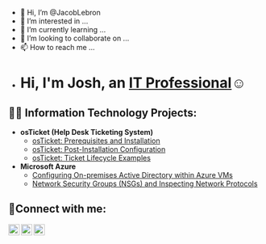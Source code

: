 - 👋 Hi, I’m @JacobLebron
- 👀 I’m interested in ...
- 🌱 I’m currently learning ...
- 💞️ I’m looking to collaborate on ...
- 📫 How to reach me ...
- <h1>Hi, I'm Josh, an <a href="https://linkedin.com/in/Josh">IT Professional</a>☺</h1>

<h2>👨‍💻 Information Technology Projects:</h2>

- <b>osTicket (Help Desk Ticketing System)</b>
  - [osTicket: Prerequisites and Installation](https://github.com/JacobLebron/osticket-prereqs)
  - [osTicket: Post-Installation Configuration](https://github.com/JacobLebron/post-install-config)
  - [osTicket: Ticket Lifecycle Examples](https://github.com/JacobLebron/ticket-lifecycle)
- <b>Microsoft Azure</b>
  - [Configuring On-premises Active Directory within Azure VMs](https://github.com/JacobLebron/configure-ad)
  - [Network Security Groups (NSGs) and Inspecting Network Protocols](https://github.com/JacobLebron/azure-network-protocols)

<h2>🤳Connect with me:</h2>

[<img align="left" alt="Josh | Twitter" width="22px" src="https://cdn.jsdelivr.net/npm/simple-icons@v3/icons/twitter.svg" />][twitter]
[<img align="left" alt="Josh | LinkedIn" width="22px" src="https://cdn.jsdelivr.net/npm/simple-icons@v3/icons/linkedin.svg" />][linkedin]
[<img align="left" alt="Josh | Instagram" width="22px" src="https://cdn.jsdelivr.net/npm/simple-icons@v3/icons/instagram.svg" />][instagram]

[twitter]: https://twitter.com/Josh
[instagram]: https://www.instagram.com/Josh
[linkedin]: https://linkedin.com/in/Josh


 






<!---
JacobLebron/JacobLebron is a ✨ special ✨ repository because its `README.md` (this file) appears on your GitHub profile.
You can click the Preview link to take a look at your changes.
--->
